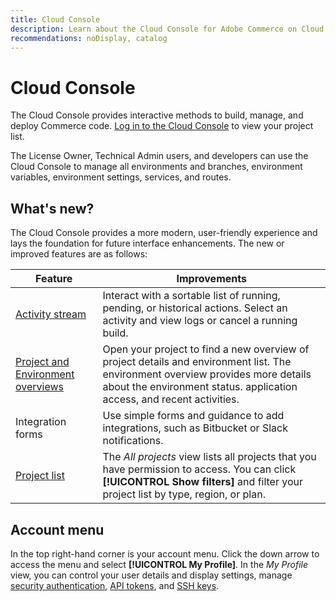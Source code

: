```yaml
---
title: Cloud Console
description: Learn about the Cloud Console for Adobe Commerce on Cloud infrastructure.
recommendations: noDisplay, catalog
---
```


# Cloud Console

The Cloud Console provides interactive methods to build, manage, and deploy Commerce code. [Log in to the Cloud Console](https://console.adobecommerce.com) to view your project list.

The License Owner, Technical Admin users, and developers can use the Cloud Console to manage all environments and branches, environment variables, environment settings, services, and routes.

## What's new?

The Cloud Console provides a more modern, user-friendly experience and lays the foundation for future interface enhancements. The new or improved features are as follows:

| Feature        | Improvements                        |
| -------------- | ----------------------------------- |
| [Activity stream](../cloud-guide/project/activity-stream.md) | Interact with a sortable list of running, pending, or historical actions. Select an activity and view logs or cancel a running build. |
| [Project and Environment overviews](../cloud-guide/project/overview.md#project-overview) | Open your project to find a new overview of project details and environment list. The environment overview provides more details about the environment status. application access, and recent activities. |
| Integration forms | Use simple forms and guidance to add integrations, such as Bitbucket or Slack notifications. |
| [Project list](../cloud-guide/project/overview.md#cloud-console) | The _All projects_ view lists all projects that you have permission to access. You can click **[!UICONTROL Show filters]** and filter your project list by type, region, or plan. |

<!-- The following are features yet to be activated:
| **Apps and services topology** | The Apps & Services topology is visible on Project and Environment views. This interactive diagram allows you to select a service and view the relationship details, such as name, type, version, port, and more. Click **[!UICONTROL View details]** to access the overview and configuration panel for each service. | -->

## Account menu

In the top right-hand corner is your account menu. Click the down arrow to access the menu and select **[!UICONTROL My Profile]**. In the _My Profile_ view, you can control your user details and display settings, manage [security authentication](../cloud-guide/project/user-access.md#user-authentication-requirements), [API tokens](../cloud-guide/project/user-access.md#create-an-api-token), and [SSH keys](../cloud-guide/development/secure-connections.md).

